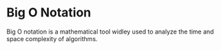 # Big O Notation

Big O notation is a mathematical tool widley used to analyze the time and space complexity of algorithms. 
